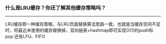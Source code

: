 ### 什么是LRU缓存？你还了解其他缓存策略吗？

------

LRU缓存即一种缓存策略，与LRU页面替换算法思路一致，也就是当缓存空间不足时，将最近未使用的缓存替换掉，双向链表+hashmap即可实现O(1)的push和pop
还有LFU、FIFO